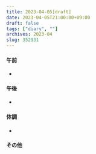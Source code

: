 ```yaml
---
title: 2023-04-05[draft]
date: 2023-04-05T21:00:00+09:00
draft: false
tags: ["diary", ""]
archives: 2023-04
slug: 352931
---
```

#### 午前
- 
#### 午後
- 
#### 体調
- 
#### その他